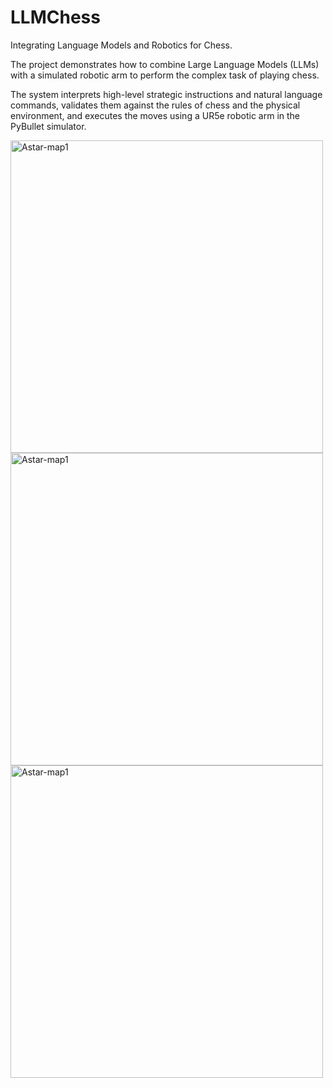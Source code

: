 # LLMChess

Integrating Language Models and Robotics for Chess.

The project demonstrates how to combine Large Language Models (LLMs) with a simulated robotic arm to perform the complex task of playing chess.

The system interprets high-level strategic instructions and natural language commands, validates them against the rules of chess and the physical environment, and executes the moves using a UR5e robotic arm in the PyBullet simulator.


<img src="GiuocoPiano-ezgif.com-video-to-gif-converter.gif" alt="Astar-map1" width="500">

<img src="LondonSystem-ezgif.com-video-to-gif-converter.gif" alt="Astar-map1" width="500">

<img src="Nimzo-LarsenAttack-ezgif.com-video-to-gif-converter.gif" alt="Astar-map1" width="500">

